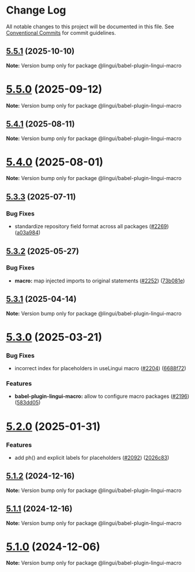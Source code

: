 # Change Log

All notable changes to this project will be documented in this file.
See [Conventional Commits](https://conventionalcommits.org) for commit guidelines.

## [5.5.1](https://github.com/lingui/js-lingui/compare/v5.5.0...v5.5.1) (2025-10-10)

**Note:** Version bump only for package @lingui/babel-plugin-lingui-macro

# [5.5.0](https://github.com/lingui/js-lingui/compare/v5.4.1...v5.5.0) (2025-09-12)

**Note:** Version bump only for package @lingui/babel-plugin-lingui-macro

## [5.4.1](https://github.com/lingui/js-lingui/compare/v5.4.0...v5.4.1) (2025-08-11)

**Note:** Version bump only for package @lingui/babel-plugin-lingui-macro

# [5.4.0](https://github.com/lingui/js-lingui/compare/v5.3.3...v5.4.0) (2025-08-01)

**Note:** Version bump only for package @lingui/babel-plugin-lingui-macro

## [5.3.3](https://github.com/lingui/js-lingui/compare/v5.3.2...v5.3.3) (2025-07-11)

### Bug Fixes

* standardize repository field format across all packages ([#2269](https://github.com/lingui/js-lingui/issues/2269)) ([a03a984](https://github.com/lingui/js-lingui/commit/a03a984cdc027ece9902277243f671ca15912adc))

## [5.3.2](https://github.com/lingui/js-lingui/compare/v5.3.1...v5.3.2) (2025-05-27)


### Bug Fixes

* **macro:** map injected imports to original statements ([#2252](https://github.com/lingui/js-lingui/issues/2252)) ([73b081e](https://github.com/lingui/js-lingui/commit/73b081e4ba929df00364e7e55883a651bf70d1f7))

## [5.3.1](https://github.com/lingui/js-lingui/compare/v5.3.0...v5.3.1) (2025-04-14)

**Note:** Version bump only for package @lingui/babel-plugin-lingui-macro

# [5.3.0](https://github.com/lingui/js-lingui/compare/v5.2.0...v5.3.0) (2025-03-21)

### Bug Fixes

* incorrect index for placeholders in useLingui macro ([#2204](https://github.com/lingui/js-lingui/issues/2204)) ([6688f72](https://github.com/lingui/js-lingui/commit/6688f72688bc93fe5b14802c898ff42ab88940fa))

### Features

* **babel-plugin-lingui-macro:** allow to configure macro packages ([#2196](https://github.com/lingui/js-lingui/issues/2196)) ([583dd05](https://github.com/lingui/js-lingui/commit/583dd05578b63f26576cf8ebdead83639afdb4b9))

# [5.2.0](https://github.com/lingui/js-lingui/compare/v5.1.2...v5.2.0) (2025-01-31)

### Features

* add ph() and explicit labels for placeholders ([#2092](https://github.com/lingui/js-lingui/issues/2092)) ([2026c83](https://github.com/lingui/js-lingui/commit/2026c83dfa3b969cde30305d52821e561df996cf))

## [5.1.2](https://github.com/lingui/js-lingui/compare/v5.1.1...v5.1.2) (2024-12-16)

**Note:** Version bump only for package @lingui/babel-plugin-lingui-macro

## [5.1.1](https://github.com/lingui/js-lingui/compare/v5.1.0...v5.1.1) (2024-12-16)

**Note:** Version bump only for package @lingui/babel-plugin-lingui-macro

# [5.1.0](https://github.com/lingui/js-lingui/compare/v5.0.0...v5.1.0) (2024-12-06)

**Note:** Version bump only for package @lingui/babel-plugin-lingui-macro
